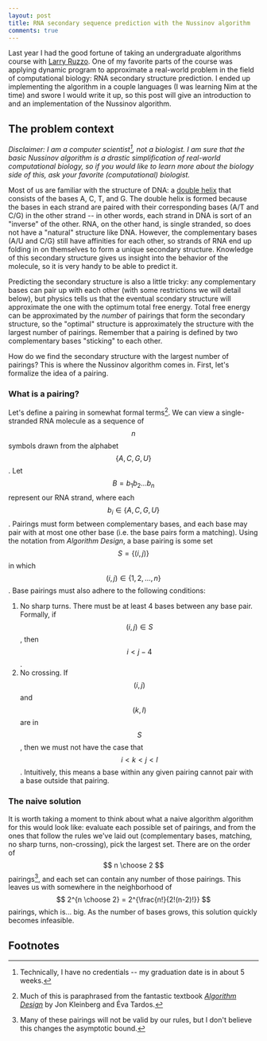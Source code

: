 ```yaml
---
layout: post
title: RNA secondary sequence prediction with the Nussinov algorithm
comments: true
---
```


Last year I had the good fortune of taking an undergraduate algorithms course with [Larry Ruzzo](https://homes.cs.washington.edu/~ruzzo/). One of my favorite parts of the course was applying dynamic program to approximate a real-world problem in the field of computational biology: RNA secondary structure prediction. I ended up implementing the algorithm in a couple languages (I was learning Nim at the time) and swore I would write it up, so this post will give an introduction to and an implementation of the Nussinov algorithm.

## The problem context

*Disclaimer: I am a computer scientist[^0], not a biologist. I am sure that the basic Nussinov algorithm is a drastic simplification of real-world computational biology, so if you would like to learn more about the biology side of this, ask your favorite (computational) biologist.*

Most of us are familiar with the structure of DNA: a [double helix](https://www.youtube.com/watch?v=tWzJhkrZm5Y) that consists of the bases A, C, T, and G. The double helix is formed because the bases in each strand are paired with their corresponding bases (A/T and C/G) in the other strand -- in other words, each strand in DNA is sort of an "inverse" of the other. RNA, on the other hand, is single stranded, so does not have a "natural" structure like DNA. However, the complementary bases (A/U and C/G) still have affinities for each other, so strands of RNA end up folding in on themselves to form a unique secondary structure. Knowledge of this secondary structure gives us insight into the behavior of the molecule, so it is very handy to be able to predict it.

Predicting the secondary structure is also a little tricky: any complementary bases can pair up with each other (with some restrictions we will detail below), but physics tells us that the eventual scondary structure will approximate the one with the optimum total free energy. Total free energy can be approximated by the *number* of pairings that form the secondary structure, so the "optimal" structure is approximately the structure with the largest number of pairings. Remember that a pairing is defined by two complementary bases "sticking" to each other.

How do we find the secondary structure with the largest number of pairings? This is where the Nussinov algorithm comes in. First, let's formalize the idea of a pairing.

### What is a pairing?

Let's define a pairing in somewhat formal terms[^1]. We can view a single-stranded RNA molecule as a sequence of $$ n $$ symbols drawn from the alphabet $$ \{A, C, G, U\} $$. Let $$ B = b_1b_2 \ldots b_n $$ represent our RNA strand, where each $$ b_i \in \{A, C, G, U\} $$. Pairings must form between complementary bases, and each base may pair with at most one other base (i.e. the base pairs form a matching). Using the notation from *Algorithm Design*, a base pairing is some set $$ S = \{(i, j)\} $$ in which $$ (i, j) \in \{1, 2, \ldots, n\} $$. Base pairings must also adhere to the following conditions:

  1. No sharp turns. There must be at least 4 bases between any base pair. Formally, if $$ (i, j) \in S $$, then $$ i < j - 4 $$.
  2. No crossing. If $$ (i, j) $$ and $$ (k, l) $$ are in $$ S $$, then we must not have the case that $$ i < k < j < l $$. Intuitively, this means a base within any given pairing cannot pair with a base outside that pairing.

### The naive solution

It is worth taking a moment to think about what a naive algorithm algorithm for this would look like: evaluate each possible set of pairings, and from the ones that follow the rules we've laid out (complementary bases, matching, no sharp turns, non-crossing), pick the largest set. There are on the order of $$ n \choose 2 $$ pairings[^2], and each set can contain any number of those pairings. This leaves us with somewhere in the neighborhood of $$ 2^{n \choose 2} = 2^{\frac{n!}{2!(n-2)!}} $$ pairings, which is... big. As the number of bases grows, this solution quickly becomes infeasible.

## Footnotes

[^0]: Technically, I have no credentials -- my graduation date is in about 5 weeks.
[^1]: Much of this is paraphrased from the fantastic textbook [*Algorithm Design*](https://www.amazon.com/Algorithm-Design-Jon-Kleinberg/dp/0321295358) by Jon Kleinberg and Éva Tardos.
[^2]: Many of these pairings will not be valid by our rules, but I don't believe this changes the asymptotic bound.

<script type="text/javascript" async
  src="https://cdn.mathjax.org/mathjax/latest/MathJax.js?config=TeX-MML-AM_CHTML">
</script>
